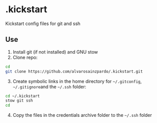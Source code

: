 # .kickstart
Kickstart config files for git and ssh

## Use

1. Install git (if not installed) and GNU stow
2. Clone repo:

```bash
cd
git clone https://github.com/alvarosainzpardo/.kickstart.git
```

3. Create symbolic links in the home directory for `~/.gitconfig`, `~/.gitignore`and the `~/.ssh` folder:

```bash
cd ~/.kickstart
stow git ssh
cd
```

4. Copy the files in the credentials archive folder to the `~/.ssh` folder
